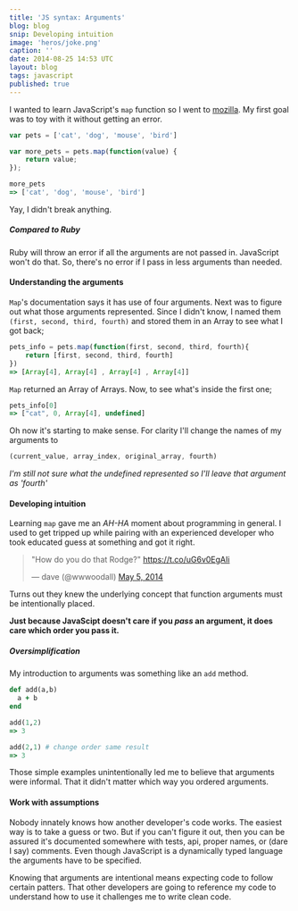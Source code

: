 ```yaml
---
title: 'JS syntax: Arguments'
blog: blog
snip: Developing intuition
image: 'heros/joke.png'
caption: ''
date: 2014-08-25 14:53 UTC
layout: blog
tags: javascript
published: true
---
```


I wanted to learn JavaScript's `map` function so I went to [mozilla](https://developer.mozilla.org/en-US/docs/Web/JavaScript/Reference/Global_Objects/Array/map). My first goal was to toy with it without getting an error.

~~~javascript
var pets = ['cat', 'dog', 'mouse', 'bird']

var more_pets = pets.map(function(value) {
    return value;
});

more_pets
=> ['cat', 'dog', 'mouse', 'bird']
~~~

Yay, I didn't break anything.

##### Compared to Ruby

Ruby will throw an error if all the arguments are not passed in. JavaScript won't do that. So, there's no error if I pass in less arguments than needed.

#### Understanding the arguments

`Map`'s documentation says it has use of four arguments. Next was to figure out what those arguments represented. Since I didn't know, I named them `(first, second, third, fourth)` and stored them in an Array to see what I got back;

~~~javascript
pets_info = pets.map(function(first, second, third, fourth){
    return [first, second, third, fourth]
})
=> [Array[4], Array[4] , Array[4] , Array[4]]
~~~

`Map` returned an Array of Arrays. Now, to see what's inside the first one;

~~~javascript
pets_info[0]
=> ["cat", 0, Array[4], undefined]
~~~

Oh now it's starting to make sense. For clarity I'll change the names of my arguments to

~~~javascript
(current_value, array_index, original_array, fourth)  
~~~
_I'm still not sure what the undefined represented so I'll leave that argument as 'fourth'_

#### Developing intuition
Learning `map` gave me an _AH-HA_ moment about programming in general. 
I used to get tripped up while pairing with an experienced developer who took educated guess at something and got it right. 

<blockquote class="twitter-tweet" lang="en"><p>&quot;How do you do that Rodge?&quot;&#10;<a href="https://t.co/uG6v0EgAIi">https://t.co/uG6v0EgAIi</a></p>&mdash; dave (@wwwoodall) <a href="https://twitter.com/wwwoodall/statuses/463406685936427008">May 5, 2014</a></blockquote>
<script async src="//platform.twitter.com/widgets.js" charset="utf-8"></script>

Turns out they knew the underlying concept that function arguments must be intentionally placed.

**Just because JavaScipt doesn't care if you _pass_ an argument, it does care which order you pass it.** 

##### Oversimplification
My introduction to arguments was something like an `add` method.

~~~ruby
def add(a,b)
  a + b
end

add(1,2)
=> 3

add(2,1) # change order same result
=> 3
~~~

Those simple examples unintentionally led me to believe that arguments were informal. That it didn't matter which way you ordered arguments.

#### Work with assumptions

Nobody innately knows how another developer's code works. The easiest way is to take a guess or two. But if you can't figure it out, then you can be assured it's documented somewhere with tests, api, proper names, or (dare I say) comments. Even though JavaScript is a dynamically typed language the arguments have to be specified.

Knowing that arguments are intentional means expecting code to follow certain patters. That other developers are going to reference my code to understand how to use it challenges me to write clean code.
